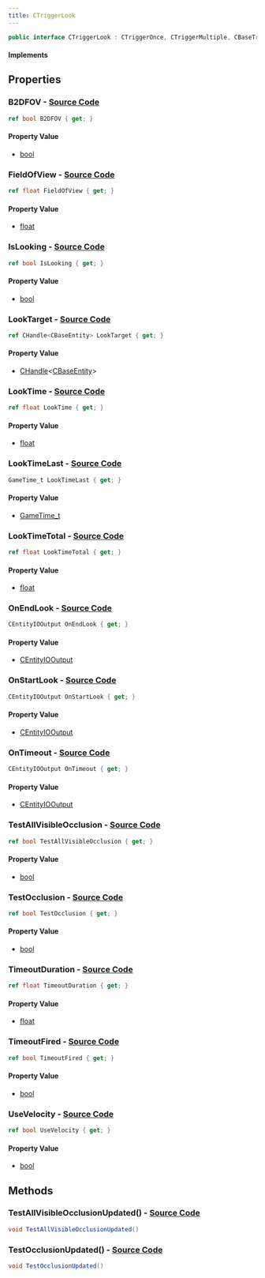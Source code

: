 ```yaml
---
title: CTriggerLook
---
```


```csharp
public interface CTriggerLook : CTriggerOnce, CTriggerMultiple, CBaseTrigger, CBaseToggle, CBaseModelEntity, CBaseEntity, CEntityInstance, ISchemaClass<CEntityInstance>, ISchemaClass<CBaseEntity>, ISchemaClass<CBaseModelEntity>, ISchemaClass<CBaseToggle>, ISchemaClass<CBaseTrigger>, ISchemaClass<CTriggerMultiple>, ISchemaClass<CTriggerOnce>, ISchemaClass<CTriggerLook>, ISchemaField, ISchemaClass, INativeHandle
```

#### Implements

## Properties

### **B2DFOV** - [Source Code](https://github.com/swiftly-solution/swiftlys2/blob/main/managed/src/SwiftlyS2.Generated/Schemas/Interfaces/CTriggerLook.cs#L32)

```csharp
ref bool B2DFOV { get; }
```

#### Property Value

- [bool](https://learn.microsoft.com/dotnet/api/system.boolean)

### **FieldOfView** - [Source Code](https://github.com/swiftly-solution/swiftlys2/blob/main/managed/src/SwiftlyS2.Generated/Schemas/Interfaces/CTriggerLook.cs#L18)

```csharp
ref float FieldOfView { get; }
```

#### Property Value

- [float](https://learn.microsoft.com/dotnet/api/system.single)

### **IsLooking** - [Source Code](https://github.com/swiftly-solution/swiftlys2/blob/main/managed/src/SwiftlyS2.Generated/Schemas/Interfaces/CTriggerLook.cs#L30)

```csharp
ref bool IsLooking { get; }
```

#### Property Value

- [bool](https://learn.microsoft.com/dotnet/api/system.boolean)

### **LookTarget** - [Source Code](https://github.com/swiftly-solution/swiftlys2/blob/main/managed/src/SwiftlyS2.Generated/Schemas/Interfaces/CTriggerLook.cs#L16)

```csharp
ref CHandle<CBaseEntity> LookTarget { get; }
```

#### Property Value

- [CHandle](/docs/api/shared/natives/chandle-1)<[CBaseEntity](/docs/api/shared/schemadefinitions/cbaseentity)>

### **LookTime** - [Source Code](https://github.com/swiftly-solution/swiftlys2/blob/main/managed/src/SwiftlyS2.Generated/Schemas/Interfaces/CTriggerLook.cs#L20)

```csharp
ref float LookTime { get; }
```

#### Property Value

- [float](https://learn.microsoft.com/dotnet/api/system.single)

### **LookTimeLast** - [Source Code](https://github.com/swiftly-solution/swiftlys2/blob/main/managed/src/SwiftlyS2.Generated/Schemas/Interfaces/CTriggerLook.cs#L24)

```csharp
GameTime_t LookTimeLast { get; }
```

#### Property Value

- [GameTime_t](/docs/api/shared/schemadefinitions/gametime_t)

### **LookTimeTotal** - [Source Code](https://github.com/swiftly-solution/swiftlys2/blob/main/managed/src/SwiftlyS2.Generated/Schemas/Interfaces/CTriggerLook.cs#L22)

```csharp
ref float LookTimeTotal { get; }
```

#### Property Value

- [float](https://learn.microsoft.com/dotnet/api/system.single)

### **OnEndLook** - [Source Code](https://github.com/swiftly-solution/swiftlys2/blob/main/managed/src/SwiftlyS2.Generated/Schemas/Interfaces/CTriggerLook.cs#L44)

```csharp
CEntityIOOutput OnEndLook { get; }
```

#### Property Value

- [CEntityIOOutput](/docs/api/shared/schemadefinitions/centityiooutput)

### **OnStartLook** - [Source Code](https://github.com/swiftly-solution/swiftlys2/blob/main/managed/src/SwiftlyS2.Generated/Schemas/Interfaces/CTriggerLook.cs#L42)

```csharp
CEntityIOOutput OnStartLook { get; }
```

#### Property Value

- [CEntityIOOutput](/docs/api/shared/schemadefinitions/centityiooutput)

### **OnTimeout** - [Source Code](https://github.com/swiftly-solution/swiftlys2/blob/main/managed/src/SwiftlyS2.Generated/Schemas/Interfaces/CTriggerLook.cs#L40)

```csharp
CEntityIOOutput OnTimeout { get; }
```

#### Property Value

- [CEntityIOOutput](/docs/api/shared/schemadefinitions/centityiooutput)

### **TestAllVisibleOcclusion** - [Source Code](https://github.com/swiftly-solution/swiftlys2/blob/main/managed/src/SwiftlyS2.Generated/Schemas/Interfaces/CTriggerLook.cs#L38)

```csharp
ref bool TestAllVisibleOcclusion { get; }
```

#### Property Value

- [bool](https://learn.microsoft.com/dotnet/api/system.boolean)

### **TestOcclusion** - [Source Code](https://github.com/swiftly-solution/swiftlys2/blob/main/managed/src/SwiftlyS2.Generated/Schemas/Interfaces/CTriggerLook.cs#L36)

```csharp
ref bool TestOcclusion { get; }
```

#### Property Value

- [bool](https://learn.microsoft.com/dotnet/api/system.boolean)

### **TimeoutDuration** - [Source Code](https://github.com/swiftly-solution/swiftlys2/blob/main/managed/src/SwiftlyS2.Generated/Schemas/Interfaces/CTriggerLook.cs#L26)

```csharp
ref float TimeoutDuration { get; }
```

#### Property Value

- [float](https://learn.microsoft.com/dotnet/api/system.single)

### **TimeoutFired** - [Source Code](https://github.com/swiftly-solution/swiftlys2/blob/main/managed/src/SwiftlyS2.Generated/Schemas/Interfaces/CTriggerLook.cs#L28)

```csharp
ref bool TimeoutFired { get; }
```

#### Property Value

- [bool](https://learn.microsoft.com/dotnet/api/system.boolean)

### **UseVelocity** - [Source Code](https://github.com/swiftly-solution/swiftlys2/blob/main/managed/src/SwiftlyS2.Generated/Schemas/Interfaces/CTriggerLook.cs#L34)

```csharp
ref bool UseVelocity { get; }
```

#### Property Value

- [bool](https://learn.microsoft.com/dotnet/api/system.boolean)

## Methods

### **TestAllVisibleOcclusionUpdated()** - [Source Code](https://github.com/swiftly-solution/swiftlys2/blob/main/managed/src/SwiftlyS2.Generated/Schemas/Interfaces/CTriggerLook.cs#L47)

```csharp
void TestAllVisibleOcclusionUpdated()
```

### **TestOcclusionUpdated()** - [Source Code](https://github.com/swiftly-solution/swiftlys2/blob/main/managed/src/SwiftlyS2.Generated/Schemas/Interfaces/CTriggerLook.cs#L46)

```csharp
void TestOcclusionUpdated()
```

